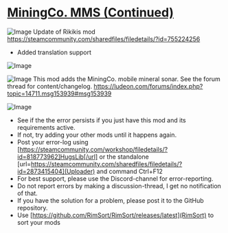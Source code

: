 # [MiningCo. MMS (Continued)]()

![Image](https://i.imgur.com/buuPQel.png)
Update of Rikikis mod https://steamcommunity.com/sharedfiles/filedetails/?id=755224256

- Added translation support

![Image](https://i.imgur.com/pufA0kM.png)
	
![Image](https://i.imgur.com/Z4GOv8H.png)
This mod adds the MiningCo. mobile mineral sonar. See the forum thread for content/changelog. https://ludeon.com/forums/index.php?topic=14711.msg153939#msg153939

![Image](https://i.imgur.com/PwoNOj4.png)


-  See if the the error persists if you just have this mod and its requirements active.
-  If not, try adding your other mods until it happens again.
-  Post your error-log using [https://steamcommunity.com/workshop/filedetails/?id=818773962]HugsLib[/url] or the standalone [url=https://steamcommunity.com/sharedfiles/filedetails/?id=2873415404](Uploader) and command Ctrl+F12
-  For best support, please use the Discord-channel for error-reporting.
-  Do not report errors by making a discussion-thread, I get no notification of that.
-  If you have the solution for a problem, please post it to the GitHub repository.
-  Use [https://github.com/RimSort/RimSort/releases/latest](RimSort) to sort your mods



